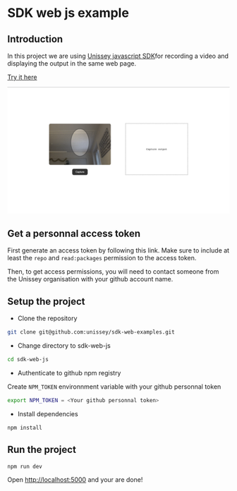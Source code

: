 # SDK web js example

## Introduction

In this project we are using [Unissey javascript SDK](https://github.com/unissey/sdk-web-js/pkgs/npm/sdk-web-js/62620965)for recording a video and displaying the output in the same web page.

[Try it here](https://astounding-jelly-e183ec.netlify.app/)

![sdk-web-js demo](sdk-web-js-demo.png)

## Get a personnal access token

First generate an access token by following this link. Make sure to include at least the `repo` and `read:packages` permission to the access token.

Then, to get access permissions, you will need to contact someone from the Unissey organisation with your github account name.

## Setup the project

-   Clone the repository

```bash
git clone git@github.com:unissey/sdk-web-examples.git
```

-   Change directory to sdk-web-js

```bash
cd sdk-web-js
```

-   Authenticate to github npm registry

Create `NPM_TOKEN` environnment variable with your github personnal token

```bash
export NPM_TOKEN = <Your github personnal token>
```

-   Install dependencies

```bash
npm install
```

## Run the project

```
npm run dev
```

Open [http://localhost:5000](http://localhost:5000) and your are done!
